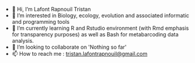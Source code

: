 - 👋 Hi, I’m Lafont Rapnouil Tristan
- 👀 I’m interested in Biology, ecology, evolution and associated informatic and programming tools
- 🌱 I’m currently learning R and Rstudio environment (with Rmd emphasis for transparency purposes) as well as Bash for metabarcoding data analysis.
- 💞️ I’m looking to collaborate on 'Nothing so far'
- 📫 How to reach me : tristan.lafontrapnouil@gmail.com

<!---
LafontRapnouilTristan/LafontRapnouilTristan is a ✨ special ✨ repository because its `README.md` (this file) appears on your GitHub profile.
You can click the Preview link to take a look at your changes.
--->
